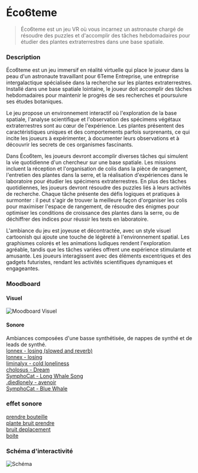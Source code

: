 # Éco6teme

> Éco6teme est un jeu VR où vous incarnez un astronaute chargé de résoudre des puzzles et d'accomplir des tâches hebdomadaires pour étudier des plantes extraterrestres dans une base spatiale.

### Description

Éco6teme est un jeu immersif en réalité virtuelle qui place le joueur dans la peau d'un astronaute travaillant pour 6Teme Entreprise, une entreprise intergalactique spécialisée dans la recherche sur les plantes extraterrestres. Installé dans une base spatiale lointaine, le joueur doit accomplir des tâches hebdomadaires pour maintenir le progrès de ses recherches et poursuivre ses études botaniques.

Le jeu propose un environnement interactif où l'exploration de la base spatiale, l'analyse scientifique et l'observation des spécimens végétaux extraterrestres sont au cœur de l'expérience. Les plantes présentent des caractéristiques uniques et des comportements parfois surprenants, ce qui incite les joueurs à expérimenter, à documenter leurs observations et à découvrir les secrets de ces organismes fascinants.

Dans Éco6tem, les joueurs devront accomplir diverses tâches qui simulent la vie quotidienne d'un chercheur sur une base spatiale. Les missions incluent la réception et l'organisation de colis dans la pièce de rangement, l'entretien des plantes dans la serre, et la réalisation d'expériences dans le laboratoire pour étudier les spécimens extraterrestres. En plus des tâches quotidiennes, les joueurs devront résoudre des puzzles liés à leurs activités de recherche. Chaque tâche présente des défis logiques et pratiques à surmonter : il peut s'agir de trouver la meilleure façon d'organiser les colis pour maximiser l'espace de rangement, de résoudre des énigmes pour optimiser les conditions de croissance des plantes dans la serre, ou de déchiffrer des indices pour réussir les tests en laboratoire.

L'ambiance du jeu est joyeuse et décontractée, avec un style visuel cartoonish qui ajoute une touche de légèreté à l'environnement spatial. Les graphismes colorés et les animations ludiques rendent l'exploration agréable, tandis que les tâches variées offrent une expérience stimulante et amusante. Les joueurs interagissent avec des éléments excentriques et des gadgets futuristes, rendant les activités scientifiques dynamiques et engageantes.



### Moodboard

#### Visuel

![Moodboard Visuel](https://i.ibb.co/xHMcPyt/ambiencetp3.png)

#### Sonore

Ambiances composées d'une basse synthétisée, de nappes de synthé et de leads de synthé. <br>
[lonnex - losing (slowed and reverb)](https://youtu.be/KZrvnPOu5oU?si=-EyvkCBBUJ0rWzIe) <br>
[lonnex - losing](https://youtu.be/BgBNLX_3afs?si=vbkmEJgLcy-1HkoC) <br>
[liminalyx - cold loneliness](https://youtu.be/xqp4gNT410s?si=xMWUA3M1ONo_CCdn) <br>
[cholosus - Dream](https://youtu.be/se5uNCrig18?si=1A6mLVT9Ko01AWEO) <br>
[SymphoCat - Long Whale Song](https://youtu.be/Glrwf8rKBXw?si=dz6L2nXC5B8sKCXO) <br>
[.diedlonely - avenoir](https://youtu.be/xF6Z8PdFbZQ?si=Gps7YuQKD7YOBPhE) <br>
[SymphoCat - Blue Whale](https://youtu.be/krSuui3nwqQ?si=G1x6yA_Nd2OJu_S9) <br>

### effet sonore
[prendre bouteille](https://pixabay.com/fr/sound-effects/bottle-clink-101000/) <br>
[plante bruit prendre](https://pixabay.com/fr/sound-effects/bushmovement-6986/) <br>
[bruit deplacement](https://pixabay.com/fr/sound-effects/step-soundwav-14903/) <br>
[boite](https://pixabay.com/fr/sound-effects/kick-cardboard-box-104453/) <br>



### Schéma d'interactivité

![Schéma]()
